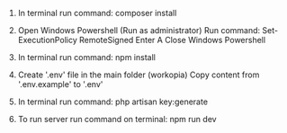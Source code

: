1. In terminal run command:
   composer install

2. Open Windows Powershell (Run as administrator)
   Run command:
   Set-ExecutionPolicy RemoteSigned
   Enter A
   Close Windows Powershell

3. In terminal run command:
   npm install

4. Create '.env' file in the main folder (workopia)
   Copy content from '.env.example' to '.env'

5. In terminal run command:
   php artisan key:generate

6. To run server run command on terminal:
   npm run dev
